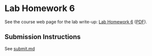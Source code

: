 # Lab Homework 6

See the course web page for the lab write-up: [Lab Homework 6](https://github.coecis.cornell.edu/info1300-fa2018/info1300-documents/blob/master/labs/lab-06/lab-6.md) ([PDF](https://github.coecis.cornell.edu/info1300-fa2018/info1300-documents/blob/master/labs/lab-06/lab-6.pdf)).

## Submission Instructions

See [submit.md](submit.md)
